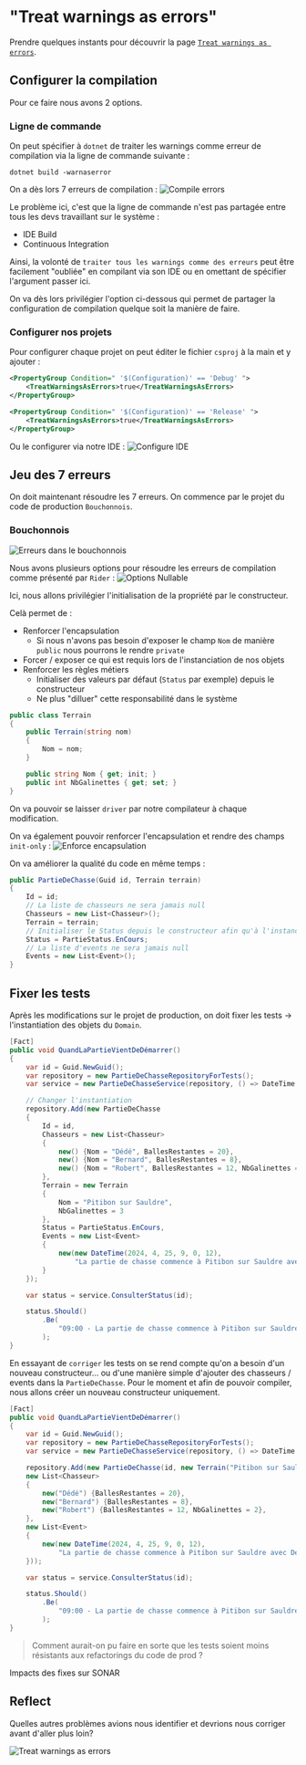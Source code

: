 # "Treat warnings as errors"
Prendre quelques instants pour découvrir la page [`Treat warnings as errors`](https://xtrem-tdd.netlify.app/Flavours/treat-warnings-as-errors).

## Configurer la compilation
Pour ce faire nous avons 2 options.

### Ligne de commande
On peut spécifier à `dotnet` de traiter les warnings comme erreur de compilation via la ligne de commande suivante :
```shell
dotnet build -warnaserror
```

On a dès lors 7 erreurs de compilation :
![Compile errors](img/02.treat-warnings-as-errors/compile-errors.webp)

Le problème ici, c'est que la ligne de commande n'est pas partagée entre tous les devs travaillant sur le système :
- IDE Build
- Continuous Integration

Ainsi, la volonté de `traiter tous les warnings comme des erreurs` peut être facilement "oubliée" en compilant via son IDE ou en omettant de spécifier l'argument passer ici.

On va dès lors privilégier l'option ci-dessous qui permet de partager la configuration de compilation quelque soit la manière de faire.

### Configurer nos projets
Pour configurer chaque projet on peut éditer le fichier `csproj` à la main et y ajouter :
```xml
<PropertyGroup Condition=" '$(Configuration)' == 'Debug' ">
    <TreatWarningsAsErrors>true</TreatWarningsAsErrors>
</PropertyGroup>

<PropertyGroup Condition=" '$(Configuration)' == 'Release' ">
    <TreatWarningsAsErrors>true</TreatWarningsAsErrors>
</PropertyGroup>
```

Ou le configurer via notre IDE :
![Configure IDE](img/02.treat-warnings-as-errors/configure-ide.webp)

## Jeu des 7 erreurs
On doit maintenant résoudre les 7 erreurs. On commence par le projet du code de production `Bouchonnois`.

### Bouchonnois
![Erreurs dans le bouchonnois](img/02.treat-warnings-as-errors/bouchonnois.webp)

Nous avons plusieurs options pour résoudre les erreurs de compilation comme présenté par `Rider` :
![Options Nullable](img/02.treat-warnings-as-errors/options-nullable.webp)

Ici, nous allons privilégier l'initialisation de la propriété par le constructeur. 

Celà permet de :
- Renforcer l'encapsulation
  - Si nous n'avons pas besoin d'exposer le champ `Nom` de manière `public` nous pourrons le rendre `private`
- Forcer / exposer ce qui est requis lors de l'instanciation de nos objets
- Renforcer les règles métiers
  - Initialiser des valeurs par défaut (`Status` par exemple) depuis le constructeur
  - Ne plus "dilluer" cette responsabilité dans le système

```csharp
public class Terrain
{
    public Terrain(string nom)
    {
        Nom = nom;
    }

    public string Nom { get; init; }
    public int NbGalinettes { get; set; }
}
```

On va pouvoir se laisser `driver` par notre compilateur à chaque modification.

On va également pouvoir renforcer l'encapsulation et rendre des champs `init-only` :
![Enforce encapsulation](img/02.treat-warnings-as-errors/enforce-encapsulation.webp)

On va améliorer la qualité du code en même temps :
```csharp
public PartieDeChasse(Guid id, Terrain terrain)
{
    Id = id;
    // La liste de chasseurs ne sera jamais null
    Chasseurs = new List<Chasseur>();
    Terrain = terrain;
    // Initialiser le Status depuis le constructeur afin qu'à l'instanciation le status soit le bon
    Status = PartieStatus.EnCours;
    // La liste d'events ne sera jamais null
    Events = new List<Event>();
}
```

## Fixer les tests
Après les modifications sur le projet de production, on doit fixer les tests -> l'instantiation des objets du `Domain`.

```csharp
[Fact]
public void QuandLaPartieVientDeDémarrer()
{
    var id = Guid.NewGuid();
    var repository = new PartieDeChasseRepositoryForTests();
    var service = new PartieDeChasseService(repository, () => DateTime.Now);

    // Changer l'instantiation
    repository.Add(new PartieDeChasse
    {
        Id = id,
        Chasseurs = new List<Chasseur>
        {
            new() {Nom = "Dédé", BallesRestantes = 20},
            new() {Nom = "Bernard", BallesRestantes = 8},
            new() {Nom = "Robert", BallesRestantes = 12, NbGalinettes = 2},
        },
        Terrain = new Terrain
        {
            Nom = "Pitibon sur Sauldre",
            NbGalinettes = 3
        },
        Status = PartieStatus.EnCours,
        Events = new List<Event>
        {
            new(new DateTime(2024, 4, 25, 9, 0, 12),
                "La partie de chasse commence à Pitibon sur Sauldre avec Dédé (20 balles), Bernard (8 balles), Robert (12 balles)")
        }
    });

    var status = service.ConsulterStatus(id);

    status.Should()
        .Be(
            "09:00 - La partie de chasse commence à Pitibon sur Sauldre avec Dédé (20 balles), Bernard (8 balles), Robert (12 balles)"
        );
}
```

En essayant de `corriger` les tests on se rend compte qu'on a besoin d'un nouveau constructeur... ou d'une manière simple d'ajouter des chasseurs / events dans la `PartieDeChasse`.
Pour le moment et afin de pouvoir compiler, nous allons créer un nouveau constructeur uniquement.
```csharp
[Fact]
public void QuandLaPartieVientDeDémarrer()
{
    var id = Guid.NewGuid();
    var repository = new PartieDeChasseRepositoryForTests();
    var service = new PartieDeChasseService(repository, () => DateTime.Now);

    repository.Add(new PartieDeChasse(id, new Terrain("Pitibon sur Sauldre"){ NbGalinettes = 3 }, 
    new List<Chasseur>
    {
        new("Dédé") {BallesRestantes = 20},
        new("Bernard") {BallesRestantes = 8},
        new("Robert") {BallesRestantes = 12, NbGalinettes = 2},
    },
    new List<Event>
    {
        new(new DateTime(2024, 4, 25, 9, 0, 12),
            "La partie de chasse commence à Pitibon sur Sauldre avec Dédé (20 balles), Bernard (8 balles), Robert (12 balles)")
    }));

    var status = service.ConsulterStatus(id);

    status.Should()
        .Be(
            "09:00 - La partie de chasse commence à Pitibon sur Sauldre avec Dédé (20 balles), Bernard (8 balles), Robert (12 balles)"
        );
}
```

> Comment aurait-on pu faire en sorte que les tests soient moins résistants aux refactorings du code de prod ?

Impacts des fixes sur SONAR

## Reflect
Quelles autres problèmes avions nous identifier et devrions nous corriger avant d'aller plus loin?

![Treat warnings as errors](steps/img/02.treat-warnings-as-errors/treat-warnings-as-errors.webp)